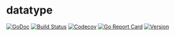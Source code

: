 # datatype

[![GoDoc](https://img.shields.io/badge/go-documentation-blue.svg?style=flat-square)](http://pkg.go.dev/github.com/benpate/rosetta/maps)
[![Build Status](https://img.shields.io/github/workflow/status/benpate/datatype/Go/main)](https://github.com/benpate/rosetta/maps/actions/workflows/go.yml)
[![Codecov](https://img.shields.io/codecov/c/github/benpate/datatype.svg?style=flat-square)](https://codecov.io/gh/benpate/datatype)
[![Go Report Card](https://goreportcard.com/badge/github.com/benpate/rosetta/maps?style=flat-square)](https://goreportcard.com/report/github.com/benpate/rosetta/maps)
[![Version](https://img.shields.io/github/v/release/benpate/datatype?include_prereleases&style=flat-square&color=brightgreen)](https://github.com/benpate/rosetta/maps/releases)
